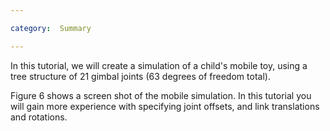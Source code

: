 ```yaml
---

category:  Summary

---
```


In this tutorial, we will create a simulation of a child's mobile toy, using a tree structure of 21 gimbal joints (63 degrees of freedom total). 

Figure 6 shows a screen shot of the mobile simulation. In this tutorial you will gain more experience with specifying joint offsets, and link translations and rotations. 